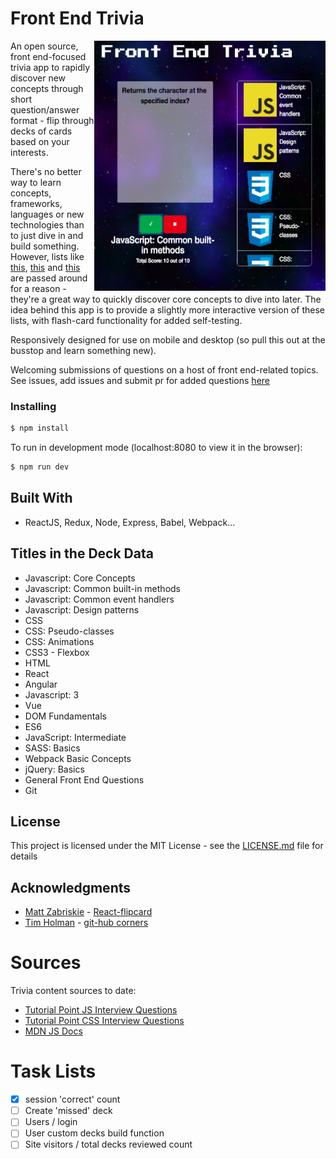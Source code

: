 # Front End Trivia
<img src="https://github.com/papistan/FrontEndTrivia/blob/master/frontendtrivia.png" 
 alt="Screenshot" title="Screenshot" align="right" width="370" height="400"/>
An open source, front end-focused trivia app to rapidly discover new concepts through short question/answer format - flip through decks of cards based on your interests. 

There's no better way to learn concepts, frameworks, languages or new technologies than to just dive in and build something. However, lists like [this](http://thatjsdude.com/interview/index.html), [this](https://codeburst.io/10-javascript-concepts-you-need-to-know-for-interviews-136df65ecce) and [this](https://medium.freecodecamp.org/the-5-things-you-need-to-know-to-understand-react-a1dbd5d114a3) are passed around for a reason - they're a great way to quickly discover core concepts to dive into later. The idea behind this app is to provide a slightly more interactive version of these lists, with flash-card functionality for added self-testing. 

Responsively designed for use on mobile and desktop (so pull this out at the busstop and learn something new). 

Welcoming submissions of questions on a host of front end-related topics. See issues, add issues and submit pr for added questions [here](https://github.com/papistan/FrontEndTrivia/blob/master/src/data/file.js)

### Installing

```bash
$ npm install
```

To run in development mode (localhost:8080 to view it in the browser):
```bash
$ npm run dev
```
## Built With
* ReactJS, Redux, Node, Express, Babel, Webpack...

## Titles in the Deck Data
* Javascript: Core Concepts
* Javascript: Common built-in methods
* Javascript: Common event handlers
* Javascript: Design patterns
* CSS
* CSS: Pseudo-classes
* CSS: Animations
* CSS3 - Flexbox
* HTML
* React
* Angular
* Javascript: 3
* Vue
* DOM Fundamentals
* ES6
* JavaScript: Intermediate
* SASS: Basics
* Webpack Basic Concepts
* jQuery: Basics
* General Front End Questions
* Git

## License

This project is licensed under the MIT License - see the [LICENSE.md](LICENSE.md) file for details

## Acknowledgments

* [Matt Zabriskie](https://github.com/mzabriskie) - [React-flipcard](https://github.com/mzabriskie/react-flipcard)
* [Tim Holman](https://github.com/tholman) - [git-hub corners](https://github.com/tholman/github-corners)

# Sources
Trivia content sources to date: 
- [Tutorial Point JS Interview Questions](tutorialspoint.com/javascript/javascript_interview_questions.htm)
- [Tutorial Point CSS Interview Questions](tutorialspoint.com/css/css_interview_questions.htm)
- [MDN JS Docs](https://developer.mozilla.org/en-US/docs/Web/JavaScript)

# Task Lists
- [X] session 'correct' count
- [ ] Create 'missed' deck
- [ ] Users / login
- [ ] User custom decks build function
- [ ] Site visitors / total decks reviewed count
